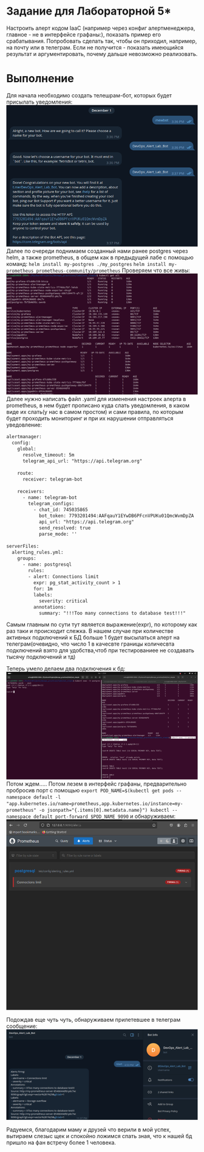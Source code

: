 # Задание для Лабораторной 5*
Настроить алерт кодом IaaC (например через конфиг алертменеджера, главное - не в интерфейсе графаны:), показать пример его срабатывания. Попробовать сделать так, чтобы он приходил, например, на почту или в телеграм. Если не получится - показать имеющийся результат и аргументировать, почему дальше невозможно реализовать.

# Выполнение
Для начала необходимо создать телешрам-бот, которых будет присылать уведомления:
![alt text](image.png)
Далее по очереди поднимаем созданный нами ранее postgres через helm, а также prometheus, в общем как в предыдущей лабе с помощью команд:
`helm install my-postgres ./my_postgres`
`helm install my-prometheus prometheus-community/prometheus`
Проверяем что все живы:
![alt text](image-3.png)
Далее нужно написать файл .yaml для изменения настроек алерта в prometheus, в нем будет прописано куда слать уведомления, в каком виде их слать(у нас в самом простом) и сами правила, по которым будет проходить мониторинг и при их нарушении отправляться уведовление:
```
alertmanager:
  config:
    global:
      resolve_timeout: 5m
      telegram_api_url: "https://api.telegram.org"

    route:
      receiver: telegram-bot

    receivers:
      - name: telegram-bot
        telegram_configs:
          - chat_id: 745035865
            bot_token: 7793201494:AAFqauY1EYwDB6PFcnVPUKu01QmcWvmDpZA
            api_url: "https://api.telegram.org"
            send_resolved: true
            parse_mode: ''

serverFiles:
  alerting_rules.yml:
    groups:
      - name: postgresql
        rules:
        - alert: Connections limit
          expr: pg_stat_activity_count > 1
          for: 1m
          labels:
            severity: critical
          annotations:
            summary: "!!!Too many connections to database test!!!"
```

Самым главным по сути тут является выражение(expr), по которому как раз таки и происходит слежка. В нашем случае при количестве активных подключений к БД больше 1 будет высылаться алерт на телеграм(очевидно, что число 1 в качесвте границы количесвта подключений взято для удобства,чтоб при тестированиее не создавать тысячу подключений и тд)

Теперь умело делаем два подключения к бд:
![alt text](image-1.png)
Потом ждем.....
Потом лезем в интерфейс графаны, предварительно пробросив порт с помощью `export POD_NAME=$(kubectl get pods --namespace default -l "app.kubernetes.io/name=prometheus,app.kubernetes.io/instance=my-prometheus" -o jsonpath="{.items[0].metadata.name}")
  kubectl --namespace default port-forward $POD_NAME 9090` и обнаруживаем:
![alt text](image-2.png)

Подождав еще чуть чуть, обнаруживаем прилетевшее в телеграм сообщение:
![alt text](image-4.png)

Радуемся, благодарим маму и друзей что верили в мой успех, вытираем слезыс щек и спокойно ложимся спать зная, что к нашей бд пришло на фан встречу более 1 человека.